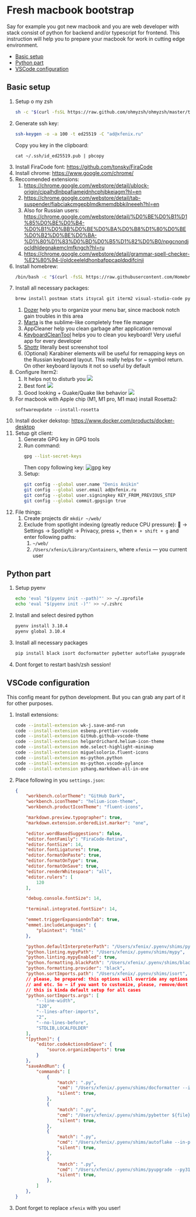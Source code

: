 # Fresh macbook bootstrap
Say for example you got new macbook and you are web developer with stack consist of python for backend and/or typescript for frontend. This instruction will help you to prepare your macbook for work in cutting edge environment.
- [Basic setup](#basic-setup)
- [Python part](#python-part)
- [VSCode configuration](#vscode-configuration)

## Basic setup
1. Setup o my zsh
    ```bash
    sh -c "$(curl -fsSL https://raw.github.com/ohmyzsh/ohmyzsh/master/tools/install.sh)"
    ```
1. Generate ssh key:
    ```bash
    ssh-keygen -o -a 100 -t ed25519 -C "ad@xfenix.ru"
    ```
    Copy you key in the clipboard:
    ```
    cat ~/.ssh/id_ed25519.pub | pbcopy
    ```
1. Install FiraCode font: https://github.com/tonsky/FiraCode
1. Install chrome: https://www.google.com/chrome/
1. Reccomended extensions:
   1. https://chrome.google.com/webstore/detail/ublock-origin/cjpalhdlnbpafiamejdnhcphjbkeiagm?hl=en
   1. https://chrome.google.com/webstore/detail/tab-suspender/fiabciakcmgepblmdkmemdbbkilneeeh?hl=en
   1. Also for Russian users: https://chrome.google.com/webstore/detail/%D0%BE%D0%B1%D1%85%D0%BE%D0%B4-%D0%B1%D0%BB%D0%BE%D0%BA%D0%B8%D1%80%D0%BE%D0%B2%D0%BE%D0%BA-%D1%80%D1%83%D0%BD%D0%B5%D1%82%D0%B0/npgcnondjocldhldegnakemclmfkngch?hl=ru
   1. https://chrome.google.com/webstore/detail/grammar-spell-checker-%E2%80%94-l/oldceeleldhonbafppcapldpdifcinji
1. Install homebrew:
    ```bash
    /bin/bash -c "$(curl -fsSL https://raw.githubusercontent.com/Homebrew/install/HEAD/install.sh)"
    ```
1. Install all necessary packages:
    ```bash
    brew install postman stats itsycal git iterm2 visual-studio-code pyenv gpg-suite shottr marta node dozer appcleaner keyboardcleantool karabiner-elements
    ```
    1. <a href="https://github.com/Mortennn/Dozer" target="_blank">Dozer</a> help you to organize your menu bar, since macbook notch gain troubles in this area
    1. <a href="https://marta.sh" target="_blank">Marta</a> is the sublime-like completely free file manager
    1. AppCleaner help you clean garbage after application removal
    1. <a href="https://folivora.ai/keyboardcleantool">KeyboardCleanTool</a> helps you to clean you keyboard! Very useful app for every developer
    1. <a href="https://shottr.cc/">Shottr</a> literally best screenshot tool
    1. (Optional) Karabiner elements will be useful for remapping keys on the Russian keyboard layout. This really helps for ~ symbol return. On other keyboard layouts it not so useful by default
1. Configure Iterm2:
   1. It helps not to disturb you ![](iterm2-part1.png)
   1. Best font ![](iterm2-part2.png)
   1. Good looking + Guake/Quake like behavior ![](iterm2-part3.png)
1. For macbook with Apple chip (M1, M1 pro, M1 max) install Rosetta2: 
    ```
    softwareupdate --install-rosetta
    ```
1. Install docker dekstop: https://www.docker.com/products/docker-desktop
1. Setup git client:
   1. Generate GPG key in GPG tools
   1. Run command:
        ```bash
        gpg --list-secret-keys
        ```
        Then copy following key:
        ![gpg key](./gpg-key.png)
   1. Setup:  
        ```bash
        git config --global user.name "Denis Anikin"
        git config --global user.email ad@xfenix.ru
        git config --global user.signingkey KEY_FROM_PREVIOUS_STEP
        git config --global commit.gpgsign true
        ```
1. File things:
   1. Create projects dir `mkdir ~/web/`
   1. Exclude from spotlight indexing (greatly reduce CPU pressure):  -> Settings -> Spotlight -> Privacy, press +, then `⌘ + shift + g` and enter following paths:
      1. `~/web/`
      1. `/Users/xfenix/Library/Containers`, where `xfenix` — you current user

## Python part
1. Setup pyenv
    ```bash
    echo 'eval "$(pyenv init --path)"' >> ~/.zprofile
    echo 'eval "$(pyenv init -)"' >> ~/.zshrc
    ```
1. Install and select desired python
   ```bash
   pyenv install 3.10.4
   pyenv global 3.10.4
   ```
1. Install all necessary packages
    ```bash
    pip install black isort docformatter pybetter autoflake pyupgrade
    ```
1. Dont forget to restart bash/zsh session!

## VSCode configuration
This config meant for python development. But you can grab any part of it for other purposes.<br>
1. Install extensions:
    ```bash
    code --install-extension wk-j.save-and-run
    code --install-extension esbenp.prettier-vscode
    code --install-extension GitHub.github-vscode-theme
    code --install-extension helgardrichard.helium-icon-theme
    code --install-extension mde.select-highlight-minimap
    code --install-extension miguelsolorio.fluent-icons
    code --install-extension ms-python.python
    code --install-extension ms-python.vscode-pylance
    code --install-extension yzhang.markdown-all-in-one
    ```
1. Place following in you `settings.json`:
    ```json
    {
        "workbench.colorTheme": "GitHub Dark",
        "workbench.iconTheme": "helium-icon-theme",
        "workbench.productIconTheme": "fluent-icons",

        "markdown.preview.typographer": true,
        "markdown.extension.orderedList.marker": "one",

        "editor.wordBasedSuggestions": false,
        "editor.fontFamily": "FiraCode-Retina",
        "editor.fontSize": 14,
        "editor.fontLigatures": true,
        "editor.formatOnPaste": true,
        "editor.formatOnType": true,
        "editor.formatOnSave": true,
        "editor.renderWhitespace": "all",
        "editor.rulers": [
            120
        ],

        "debug.console.fontSize": 14,

        "terminal.integrated.fontSize": 14,

        "emmet.triggerExpansionOnTab": true,
        "emmet.includeLanguages": {
            "plaintext": "html"
        },

        "python.defaultInterpreterPath": "/Users/xfenix/.pyenv/shims/python",
        "python.linting.mypyPath": "/Users/xfenix/.pyenv/shims/mypy",
        "python.linting.mypyEnabled": true,
        "python.formatting.blackPath": "/Users/xfenix/.pyenv/shims/black",
        "python.formatting.provider": "black",
        "python.sortImports.path": "/Users/xfenix/.pyenv/shims/isort",
        // please, be prepared: this options will override any options in your isort.cfg, pyproject.toml
        // and etc. So — if you want to customize, please, remove/dont copy this options
        // this is kinda default setup for all cases
        "python.sortImports.args": [
            "--line-width",
            "120",
            "--lines-after-imports",
            "2",
            "--no-lines-before",
            "STDLIB,LOCALFOLDER"
        ],
        "[python]": {
            "editor.codeActionsOnSave": {
                "source.organizeImports": true
            }
        },
        "saveAndRun": {
            "commands": [
                {
                    "match": ".py",
                    "cmd": "/Users/xfenix/.pyenv/shims/docformatter --in-place ${file}",
                    "silent": true,
                },
                {
                    "match": ".py",
                    "cmd": "/Users/xfenix/.pyenv/shims/pybetter ${file} --exclude=B004",
                    "silent": true,
                },
                {
                    "match": ".py",
                    "cmd": "/Users/xfenix/.pyenv/shims/autoflake --in-place --remove-all-unused-imports --remove-unused-variables --ignore-init-module-imports --remove-duplicate-keys ${file}",
                    "silent": true,
                },
                {
                    "match": ".py",
                    "cmd": "/Users/xfenix/.pyenv/shims/pyupgrade --py310-plus ${file}",
                    "silent": true,
                },
            ]
        },
    }
    ```
1. Dont forget to replace `xfenix` with you user!
